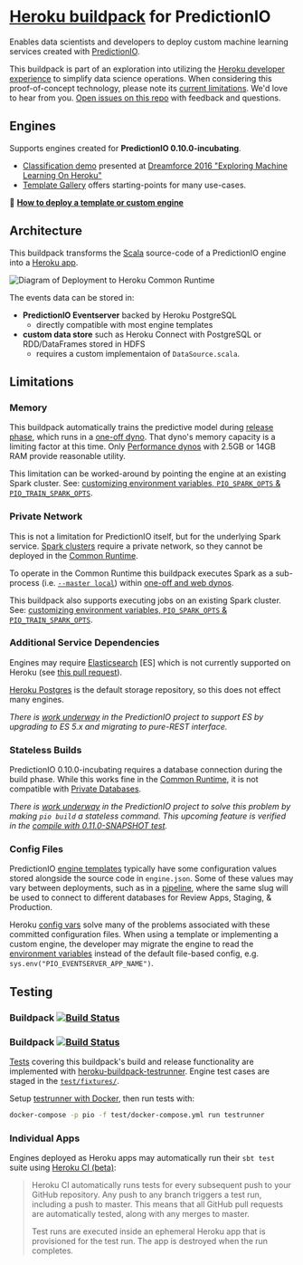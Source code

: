 # [Heroku buildpack](https://devcenter.heroku.com/articles/buildpacks) for PredictionIO

Enables data scientists and developers to deploy custom machine learning services created with [PredictionIO](https://predictionio.incubator.apache.org).

This buildpack is part of an exploration into utilizing the [Heroku developer experience](https://www.heroku.com/dx) to simplify data science operations. When considering this proof-of-concept technology, please note its [current limitations](#limitations). We'd love to hear from you. [Open issues on this repo](https://github.com/heroku/predictionio-buildpack/issues) with feedback and questions.

## Engines

Supports engines created for **PredictionIO 0.10.0-incubating**.

* [Classification demo](https://github.com/heroku/predictionio-engine-classification) presented at [Dreamforce 2016 "Exploring Machine Learning On Heroku"](https://www.salesforce.com/video/297129/)
* [Template Gallery](https://predictionio.incubator.apache.org/gallery/template-gallery/) offers starting-points for many use-cases.

🐸 **[How to deploy a template or custom engine](CUSTOM.md#engine)**

## Architecture

This buildpack transforms the [Scala](http://www.scala-lang.org) source-code of a PredictionIO engine into a [Heroku app](https://devcenter.heroku.com/articles/how-heroku-works).

![Diagram of Deployment to Heroku Common Runtime](http://marsikai.s3.amazonaws.com/predictionio-buildpack-arch-03.png)

The events data can be stored in:

* **PredictionIO Eventserver** backed by Heroku PostgreSQL
  * directly compatible with most engine templates
* **custom data store** such as Heroku Connect with PostgreSQL or RDD/DataFrames stored in HDFS
  * requires a custom implementaion of `DataSource.scala`.

## Limitations

### Memory

This buildpack automatically trains the predictive model during [release phase](https://devcenter.heroku.com/articles/release-phase), which runs in a [one-off dyno](https://devcenter.heroku.com/articles/dynos). That dyno's memory capacity is a limiting factor at this time. Only [Performance dynos](https://www.heroku.com/pricing) with 2.5GB or 14GB RAM provide reasonable utility.

This limitation can be worked-around by pointing the engine at an existing Spark cluster. See: [customizing environment variables, `PIO_SPARK_OPTS` & `PIO_TRAIN_SPARK_OPTS`](CUSTOM.md#environment-variables).

### Private Network

This is not a limitation for PredictionIO itself, but for the underlying Spark service. [Spark clusters](https://spark.apache.org/docs/1.6.3/spark-standalone.html) require a private network, so they cannot be deployed in the [Common Runtime](https://devcenter.heroku.com/articles/dyno-runtime).

To operate in the Common Runtime this buildpack executes Spark as a sub-process (i.e. [`--master local`](https://spark.apache.org/docs/1.6.3/#running-the-examples-and-shell)) within [one-off and web dynos](https://devcenter.heroku.com/articles/dynos).

This buildpack also supports executing jobs on an existing Spark cluster. See: [customizing environment variables, `PIO_SPARK_OPTS` & `PIO_TRAIN_SPARK_OPTS`](CUSTOM.md#environment-variables).

### Additional Service Dependencies

Engines may require [Elasticsearch](https://predictionio.incubator.apache.org/system/) [ES] which is not currently supported on Heroku (see [this pull request](https://github.com/heroku/predictionio-buildpack/pull/16)).

[Heroku Postgres](https://www.heroku.com/postgres) is the default storage repository, so this does not effect many engines.

*There is [work underway](https://github.com/apache/incubator-predictionio/pull/336) in the PredictionIO project to support ES by upgrading to ES 5.x and migrating to pure-REST interface.*

### Stateless Builds

PredictionIO 0.10.0-incubating requires a database connection during the build phase. While this works fine in the [Common Runtime](https://devcenter.heroku.com/articles/dyno-runtime), it is not compatible with [Private Databases](https://devcenter.heroku.com/articles/heroku-postgres-and-private-spaces).

*There is [work underway](https://github.com/apache/incubator-predictionio/pull/328) in the PredictionIO project to solve this problem by making `pio build` a stateless command. This upcoming feature is verified in the [compile with 0.11.0-SNAPSHOT test](https://github.com/heroku/predictionio-buildpack/blob/master/test/compile_test.sh).*

### Config Files

PredictionIO [engine templates](https://predictionio.incubator.apache.org/gallery/template-gallery/) typically have some configuration values stored alongside the source code in `engine.json`. Some of these values may vary between deployments, such as in a [pipeline](https://devcenter.heroku.com/articles/pipelines), where the same slug will be used to connect to different databases for Review Apps, Staging, & Production.

Heroku [config vars](https://devcenter.heroku.com/articles/config-vars) solve many of the problems associated with these committed configuration files. When using a template or implementing a custom engine, the developer may migrate the engine to read the [environment variables](https://github.com/heroku/predictionio-buildpack/blob/master/CUSTOM.md#environment-variables) instead of the default file-based config, e.g. `sys.env("PIO_EVENTSERVER_APP_NAME")`.

## Testing

### Buildpack [![Build Status](https://travis-ci.org/heroku/predictionio-buildpack.svg?branch=master)](https://travis-ci.org/heroku/predictionio-buildpack)

### Buildpack [![Build Status](https://travis-ci.org/heroku/predictionio-buildpack.svg?branch=master)](https://travis-ci.org/heroku/predictionio-buildpack)

[Tests](test/) covering this buildpack's build and release functionality are implemented with [heroku-buildpack-testrunner](https://github.com/heroku/heroku-buildpack-testrunner). Engine test cases are staged in the [`test/fixtures/`](test/fixtures/).

Setup [testrunner with Docker](https://github.com/heroku/heroku-buildpack-testrunner#docker-usage), then run tests with:

```bash
docker-compose -p pio -f test/docker-compose.yml run testrunner
```

### Individual Apps

Engines deployed as Heroku apps may automatically run their `sbt test` suite using [Heroku CI (beta)](https://devcenter.heroku.com/articles/heroku-ci):

>Heroku CI automatically runs tests for every subsequent push to your GitHub repository. Any push to any branch triggers a test run, including a push to master. This means that all GitHub pull requests are automatically tested, along with any merges to master.
>
> Test runs are executed inside an ephemeral Heroku app that is provisioned for the test run. The app is destroyed when the run completes.
